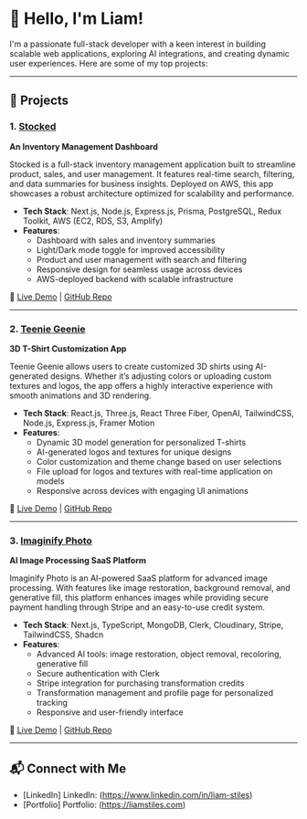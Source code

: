 # 👋 Hello, I'm Liam!

I'm a passionate full-stack developer with a keen interest in building scalable web applications, exploring AI integrations, and creating dynamic user experiences. Here are some of my top projects:

---

## 🚀 Projects

### 1. [**Stocked**](https://main.d1s8h38tag6x10.amplifyapp.com) 
**An Inventory Management Dashboard**

Stocked is a full-stack inventory management application built to streamline product, sales, and user management. It features real-time search, filtering, and data summaries for business insights. Deployed on AWS, this app showcases a robust architecture optimized for scalability and performance.

- **Tech Stack**: Next.js, Node.js, Express.js, Prisma, PostgreSQL, Redux Toolkit, AWS (EC2, RDS, S3, Amplify)
- **Features**:
  - Dashboard with sales and inventory summaries
  - Light/Dark mode toggle for improved accessibility
  - Product and user management with search and filtering
  - Responsive design for seamless usage across devices
  - AWS-deployed backend with scalable infrastructure
  
🔗 [Live Demo](https://main.d1s8h38tag6x10.amplifyapp.com) | [GitHub Repo](https://github.com/lstiles1/inventory-management)

---

### 2. [**Teenie Geenie**](https://teenie-geenie.vercel.app)  
**3D T-Shirt Customization App**

Teenie Geenie allows users to create customized 3D shirts using AI-generated designs. Whether it’s adjusting colors or uploading custom textures and logos, the app offers a highly interactive experience with smooth animations and 3D rendering.

- **Tech Stack**: React.js, Three.js, React Three Fiber, OpenAI, TailwindCSS, Node.js, Express.js, Framer Motion
- **Features**:
  - Dynamic 3D model generation for personalized T-shirts
  - AI-generated logos and textures for unique designs
  - Color customization and theme change based on user selections
  - File upload for logos and textures with real-time application on models
  - Responsive across devices with engaging UI animations

🔗 [Live Demo](https://teenie-geenie.vercel.app) | [GitHub Repo](https://github.com/lstiles1/teenie-geenie)

---

### 3. [**Imaginify Photo**](https://imaginify-photo.vercel.app)  
**AI Image Processing SaaS Platform**

Imaginify Photo is an AI-powered SaaS platform for advanced image processing. With features like image restoration, background removal, and generative fill, this platform enhances images while providing secure payment handling through Stripe and an easy-to-use credit system.

- **Tech Stack**: Next.js, TypeScript, MongoDB, Clerk, Cloudinary, Stripe, TailwindCSS, Shadcn
- **Features**:
  - Advanced AI tools: image restoration, object removal, recoloring, generative fill
  - Secure authentication with Clerk
  - Stripe integration for purchasing transformation credits
  - Transformation management and profile page for personalized tracking
  - Responsive and user-friendly interface

🔗 [Live Demo](https://imaginify-photo.vercel.app) | [GitHub Repo](https://github.com/lstiles1/imaginify)

---

## 📬 Connect with Me
- [LinkedIn] LinkedIn: (https://www.linkedin.com/in/liam-stiles)
- [Portfolio] Portfolio: (https://liamstiles.com)

###

